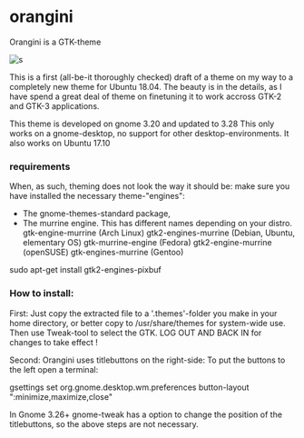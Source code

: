 # orangini
Orangini is a GTK-theme

![s](https://cn.pling.com/img/f/a/7/2/e4f5ed94d4bd967d2853078655b5e9231d5a.jpg)

This is a first (all-be-it thoroughly checked) draft of a theme on my way to a completely new theme for Ubuntu 18.04. The beauty is in the details, as I have spend a great deal of theme on finetuning it to work accross GTK-2 and GTK-3 applications.

This theme is developed on gnome 3.20 and updated to 3.28
This only works on a gnome-desktop, no support for other desktop-environments.
It also works on Ubuntu 17.10

### requirements

When, as such, theming does not look the way it should be: make sure you have installed the necessary theme-"engines":

- The gnome-themes-standard package,
- The murrine engine. This has different names depending on your distro.
gtk-engine-murrine (Arch Linux)
gtk2-engines-murrine (Debian, Ubuntu, elementary OS)
gtk-murrine-engine (Fedora)
gtk2-engine-murrine (openSUSE)
gtk-engines-murrine (Gentoo)

sudo apt-get install gtk2-engines-pixbuf

### How to install:

First: Just copy the extracted file to a '.themes'-folder you make in your home directory, or better copy to /usr/share/themes for system-wide use.
Then use Tweak-tool to select the GTK.
LOG OUT AND BACK IN for changes to take effect !

Second: Orangini uses titlebuttons on the right-side:
To put the buttons to the left open a terminal:

gsettings set org.gnome.desktop.wm.preferences button-layout ":minimize,maximize,close"

In Gnome 3.26+ gnome-tweak has a option to change the position of the titlebuttons, so the above steps are not necessary.

